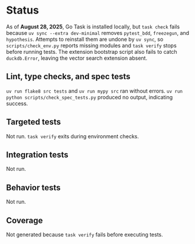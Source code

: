 # Status

As of **August 28, 2025**, Go Task is installed locally, but `task check` fails because
`uv sync --extra dev-minimal` removes `pytest_bdd`, `freezegun`, and `hypothesis`. Attempts
to reinstall them are undone by `uv sync`, so `scripts/check_env.py` reports missing modules
and `task verify` stops before running tests.
The extension bootstrap script also fails to catch `duckdb.Error`, leaving the
vector search extension absent.

## Lint, type checks, and spec tests
`uv run flake8 src tests` and `uv run mypy src` ran without errors.
`uv run python scripts/check_spec_tests.py` produced no output, indicating success.

## Targeted tests
Not run. `task verify` exits during environment checks.

## Integration tests
Not run.

## Behavior tests
Not run.

## Coverage
Not generated because `task verify` fails before executing tests.
